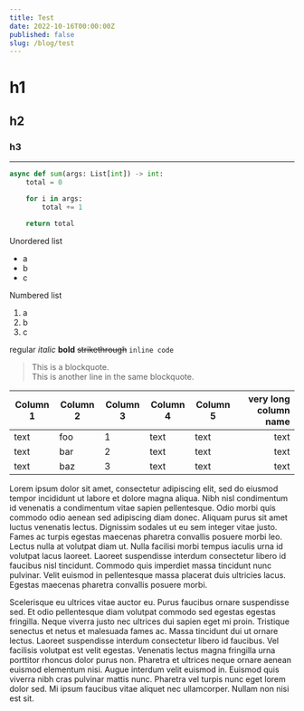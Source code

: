```yaml
---
title: Test
date: 2022-10-16T00:00:00Z
published: false
slug: /blog/test
---
```


# h1
## h2
### h3

---

```py
async def sum(args: List[int]) -> int:
    total = 0

    for i in args:
        total += 1

    return total
```

Unordered list

* a
* b
* c

Numbered list

1. a
2. b
3. c

regular _italic_ **bold** ~~strikethrough~~ `inline code`

> This is a blockquote.  
> This is another line in the same blockquote.


| Column 1 | Column 2 | Column 3 | Column 4 | Column 5 | very long column name |
| --- | --- | --- | --- | --- | --: |
| text | foo | 1 | text | text | text |
| text | bar | 2 | text | text | text |
| text | baz | 3 | text | text | text |


Lorem ipsum dolor sit amet, consectetur adipiscing elit, sed do eiusmod tempor incididunt ut labore et dolore magna aliqua. Nibh nisl condimentum id venenatis a condimentum vitae sapien pellentesque. Odio morbi quis commodo odio aenean sed adipiscing diam donec. Aliquam purus sit amet luctus venenatis lectus. Dignissim sodales ut eu sem integer vitae justo. Fames ac turpis egestas maecenas pharetra convallis posuere morbi leo. Lectus nulla at volutpat diam ut. Nulla facilisi morbi tempus iaculis urna id volutpat lacus laoreet. Laoreet suspendisse interdum consectetur libero id faucibus nisl tincidunt. Commodo quis imperdiet massa tincidunt nunc pulvinar. Velit euismod in pellentesque massa placerat duis ultricies lacus. Egestas maecenas pharetra convallis posuere morbi.<br>

Scelerisque eu ultrices vitae auctor eu. Purus faucibus ornare suspendisse sed. Et odio pellentesque diam volutpat commodo sed egestas egestas fringilla. Neque viverra justo nec ultrices dui sapien eget mi proin. Tristique senectus et netus et malesuada fames ac. Massa tincidunt dui ut ornare lectus. Laoreet suspendisse interdum consectetur libero id faucibus. Vel facilisis volutpat est velit egestas. Venenatis lectus magna fringilla urna porttitor rhoncus dolor purus non. Pharetra et ultrices neque ornare aenean euismod elementum nisi. Augue interdum velit euismod in. Euismod quis viverra nibh cras pulvinar mattis nunc. Pharetra vel turpis nunc eget lorem dolor sed. Mi ipsum faucibus vitae aliquet nec ullamcorper. Nullam non nisi est sit.
